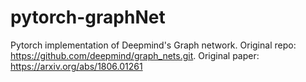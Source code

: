 # pytorch-graphNet
Pytorch implementation of Deepmind's Graph network. Original repo: https://github.com/deepmind/graph_nets.git. Original paper: https://arxiv.org/abs/1806.01261

